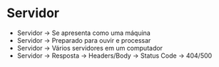 # Servidor
 
* Servidor -> Se apresenta como uma máquina <br>
* Servidor -> Preparado para ouvir e processar <br> 
* Servidor -> Vários servidores em um computador <br>
* Servidor -> Resposta -> Headers/Body -> Status Code -> 404/500